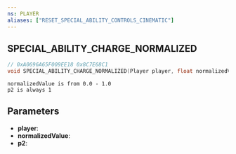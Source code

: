```yaml
---
ns: PLAYER
aliases: ["RESET_SPECIAL_ABILITY_CONTROLS_CINEMATIC"]
---
```

## SPECIAL_ABILITY_CHARGE_NORMALIZED

```c
// 0xA0696A65F009EE18 0x8C7E68C1
void SPECIAL_ABILITY_CHARGE_NORMALIZED(Player player, float normalizedValue, BOOL p2);
```

```
normalizedValue is from 0.0 - 1.0  
p2 is always 1  
```

## Parameters
* **player**: 
* **normalizedValue**: 
* **p2**: 

